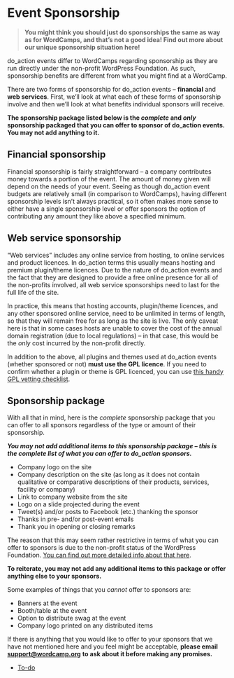 # Event Sponsorship

> **You might think you should just do sponsorships the same as way as for WordCamps, and that’s not a good idea! Find out more about our unique sponsorship situation here!**

do\_action events differ to WordCamps regarding sponsorship as they are run directly under the non-profit WordPress Foundation. As such, sponsorship benefits are different from what you might find at a WordCamp.

There are two forms of sponsorship for do\_action events – **financial** and **web services**. First, we’ll look at what each of these forms of sponsorship involve and then we’ll look at what benefits individual sponsors will receive.

**The sponsorship package listed below is the *complete* and *only* sponsorship packaged that you can offer to sponsor of do\_action events. You may not add anything to it.**

## Financial sponsorship

Financial sponsorship is fairly straightforward – a company contributes money towards a portion of the event. The amount of money given will depend on the needs of your event. Seeing as though do\_action event budgets are relatively small (in comparison to WordCamps), having different sponsorship levels isn’t always practical, so it often makes more sense to either have a single sponsorship level or offer sponsors the option of contributing any amount they like above a specified minimum.

## Web service sponsorship

“Web services” includes any online service from hosting, to online services and product licences. In do\_action terms this usually means hosting and premium plugin/theme licences. Due to the nature of do\_action events and the fact that they are designed to provide a free online presence for all of the non-profits involved, all web service sponsorships need to last for the full life of the site.

In practice, this means that hosting accounts, plugin/theme licences, and any other sponsored online service, need to be unlimited in terms of length, so that they will remain free for as long as the site is live. The only caveat here is that in some cases hosts are unable to cover the cost of the annual domain registration (due to local regulations) – in that case, this would be the *only* cost incurred by the non-profit directly.

In addition to the above, all plugins and themes used at do\_action events (whether sponsored or not) **must use the GPL licence**. If you need to confirm whether a plugin or theme is GPL licenced, you can use [this handy GPL vetting checklist](https://make.wordpress.org/community/handbook/wordcamp-organizer/first-steps/helpful-documents-and-templates/100-gpl-vetting-checklist/).

## Sponsorship package

With all that in mind, here is the *complete* sponsorship package that you can offer to all sponsors regardless of the type or amount of their sponsorship.

***You may not add additional items to this sponsorship package – this is the complete list of what you can offer to do\_action sponsors.***

*   Company logo on the site
*   Company description on the site (as long as it does not contain qualitative or comparative descriptions of their products, services, facility or company)
*   Link to company website from the site
*   Logo on a slide projected during the event
*   Tweet(s) and/or posts to Facebook (etc.) thanking the sponsor
*   Thanks in pre- and/or post-event emails
*   Thank you in opening or closing remarks

The reason that this may seem rather restrictive in terms of what you can offer to sponsors is due to the non-profit status of the WordPress Foundation. [You can find out more detailed info about that here](https://make.wordpress.org/community/2013/12/31/irs-rules-for-corporate-sponsorship-of-wordcamp/).

**To reiterate, you may not add any additional items to this package or offer anything else to your sponsors.**

Some examples of things that you *cannot* offer to sponsors are:

*   Banners at the event
*   Booth/table at the event
*   Option to distribute swag at the event
*   Company logo printed on any distributed items

If there is anything that you would like to offer to your sponsors that we have not mentioned here and you feel might be acceptable, **please email** [**support@wordcamp.org**](mailto:support@wordcamp.org) **to ask about it before making any promises.**

*   [To-do](# "To-do")